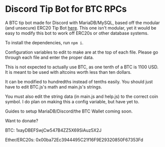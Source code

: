 # Discord Tip Bot for BTC RPCs

A BTC tip bot made for Discord with MariaDB/MySQL, based off the modular (and unsecure) ERC20 Tip Bot [here](https://github.com/kayabaNerve/erc20-tip-bot-old-unsafe). This one isn't modular, yet it would be easy to modify this bot to work off ERC20s or other database systems.

To install the dependencies, run `npm i`.

Configuration variables to edit to make are at the top of each file. Please go through each file and enter the proper data.

This is not expected to actually use BTC, as one tenth of a BTC is 1100 USD. It is meant to be used with altcoins worth less than ten dollars.

It can be modified to hundredths instead of tenths easily. You should just have to edit BTC.js's math and main.js's strings.

You must also edit the string data (in main.js and help.js) to the correct coin symbol. I do plan on making this a config variable, but have yet to.

Guides to setup MariaDB/Discord/the BTC Wallet coming soon.

Want to donate? 

BTC: 1xayDBEFSwjCw547B4ZZ5X69SiAuz5X2J

Ether/ERC20s: 0x00ba72Ec3944495C21f16F9E29320850F67353Fd
